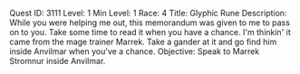Quest ID: 3111
Level: 1
Min Level: 1
Race: 4
Title: Glyphic Rune
Description: While you were helping me out, this memorandum was given to me to pass on to you. Take some time to read it when you have a chance. I'm thinkin' it came from the mage trainer Marrek. Take a gander at it and go find him inside Anvilmar when you've a chance.
Objective: Speak to Marrek Stromnur inside Anvilmar.
